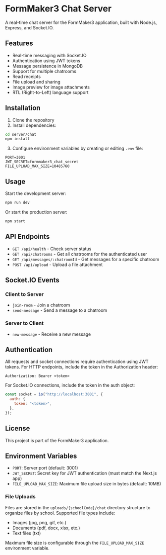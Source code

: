# FormMaker3 Chat Server

A real-time chat server for the FormMaker3 application, built with Node.js, Express, and Socket.IO.

## Features

- Real-time messaging with Socket.IO
- Authentication using JWT tokens
- Message persistence in MongoDB
- Support for multiple chatrooms
- Read receipts
- File upload and sharing
- Image preview for image attachments
- RTL (Right-to-Left) language support

## Installation

1. Clone the repository
2. Install dependencies:

```bash
cd server/chat
npm install
```

3. Configure environment variables by creating or editing `.env` file:

```
PORT=3001
JWT_SECRET=formmaker3_chat_secret
FILE_UPLOAD_MAX_SIZE=10485760
```

## Usage

Start the development server:

```bash
npm run dev
```

Or start the production server:

```bash
npm start
```

## API Endpoints

- `GET /api/health` - Check server status
- `GET /api/chatrooms` - Get all chatrooms for the authenticated user
- `GET /api/messages/:chatroomId` - Get messages for a specific chatroom
- `POST /api/upload` - Upload a file attachment

## Socket.IO Events

### Client to Server

- `join-room` - Join a chatroom
- `send-message` - Send a message to a chatroom

### Server to Client

- `new-message` - Receive a new message

## Authentication

All requests and socket connections require authentication using JWT tokens. For HTTP endpoints, include the token in the Authorization header:

```
Authorization: Bearer <token>
```

For Socket.IO connections, include the token in the auth object:

```javascript
const socket = io("http://localhost:3001", {
  auth: {
    token: "<token>",
  },
});
```

## License

This project is part of the FormMaker3 application.

## Environment Variables

- `PORT`: Server port (default: 3001)
- `JWT_SECRET`: Secret key for JWT authentication (must match the Next.js app)
- `FILE_UPLOAD_MAX_SIZE`: Maximum file upload size in bytes (default: 10MB)

### File Uploads

Files are stored in the `uploads/{schoolCode}/chat` directory structure to organize files by school. Supported file types include:

- Images (jpg, png, gif, etc.)
- Documents (pdf, docx, xlsx, etc.)
- Text files (txt)

Maximum file size is configurable through the `FILE_UPLOAD_MAX_SIZE` environment variable.
